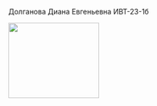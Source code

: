 Долганова Диана Евгеньевна ИВТ-23-1б

<img src="https://gifs.ru/embed/49b9a2b6300e7ae6f08d840690e3da001f694fd347f1061948ee556fb386d887" width="180" height="150 "/>
